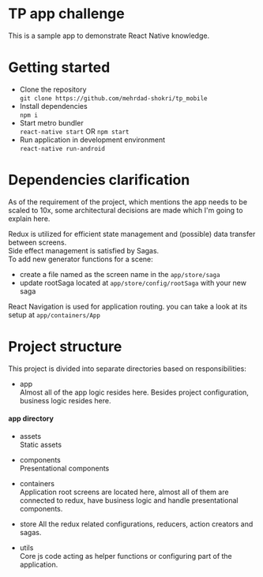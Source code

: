 # TP app challenge
This is a sample app to demonstrate React Native knowledge.
# Getting started
* Clone the repository  
``git clone https://github.com/mehrdad-shokri/tp_mobile``
* Install dependencies  
``npm i``
* Start metro bundler  
``react-native start`` OR ``npm start``
* Run application in development environment  
``react-native run-android`` 

# Dependencies clarification
As of the requirement of the project, which mentions the app needs to be scaled to 10x, some architectural decisions are made which I'm going to explain here.  

Redux is utilized for efficient state management and (possible) data transfer between screens.  
Side effect management is satisfied by Sagas.  
To add new generator functions for a scene:
* create a file named as the screen name in the ``app/store/saga``
* update rootSaga located at ``app/store/config/rootSaga``  with your new saga

React Navigation is used for application routing. you can take a look at its setup at ``app/containers/App``  

# Project structure
This project is divided into separate directories based on responsibilities:  
* app  
 Almost all of the app logic resides here. Besides project configuration, business logic resides here.
 
 #### app directory
 * assets  
 Static assets  
 
 * components  
 Presentational components  
 
 * containers  
 Application root screens are located here, almost all of them are connected to redux, have business logic and handle presentational components.  
 
 * store
 All the redux related configurations, reducers, action creators and sagas.  
 
 * utils  
Core js code acting as helper functions or configuring part of the application.  
